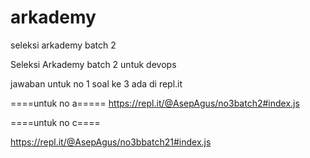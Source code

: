 # arkademy
seleksi arkademy batch 2

Seleksi Arkademy batch 2 untuk devops

jawaban untuk no 1 soal ke 3 ada di repl.it

====untuk no a=====
https://repl.it/@AsepAgus/no3batch2#index.js

====untuk no c====

https://repl.it/@AsepAgus/no3bbatch21#index.js
